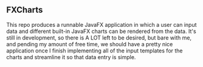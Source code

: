 ## FXCharts

This repo produces a runnable JavaFX application in which a user can input data and different built-in JavaFX charts
can be rendered from the data. It's still in development, so there is A LOT left to be desired, but bare with me, and 
pending my amount of free time, we should have a pretty nice application once I finish implementing all of the input 
templates for the charts and streamline it so that data entry is simple.
